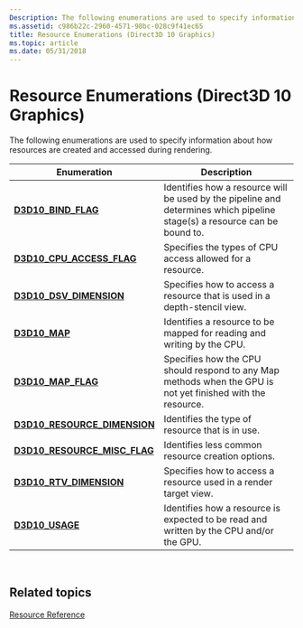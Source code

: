 ```yaml
---
Description: The following enumerations are used to specify information about how resources are created and accessed during rendering.
ms.assetid: c986b22c-2960-4571-98bc-028c9f41ec65
title: Resource Enumerations (Direct3D 10 Graphics)
ms.topic: article
ms.date: 05/31/2018
---
```


# Resource Enumerations (Direct3D 10 Graphics)

The following enumerations are used to specify information about how resources are created and accessed during rendering.



| Enumeration                                                     | Description                                                                                                               |
|-----------------------------------------------------------------|---------------------------------------------------------------------------------------------------------------------------|
| [**D3D10\_BIND\_FLAG**](/windows/desktop/api/D3D10/ne-d3d10-d3d10_bind_flag)                    | Identifies how a resource will be used by the pipeline and determines which pipeline stage(s) a resource can be bound to. |
| [**D3D10\_CPU\_ACCESS\_FLAG**](/windows/desktop/api/D3D10/ne-d3d10-d3d10_cpu_access_flag)       | Specifies the types of CPU access allowed for a resource.                                                                 |
| [**D3D10\_DSV\_DIMENSION**](/windows/desktop/api/D3D10/ne-d3d10-d3d10_dsv_dimension)            | Specifies how to access a resource that is used in a depth-stencil view.                                                  |
| [**D3D10\_MAP**](/windows/desktop/api/D3D10/ne-d3d10-d3d10_map)                                 | Identifies a resource to be mapped for reading and writing by the CPU.                                                    |
| [**D3D10\_MAP\_FLAG**](/windows/desktop/api/D3D10/ne-d3d10-d3d10_map_flag)                      | Specifies how the CPU should respond to any Map methods when the GPU is not yet finished with the resource.               |
| [**D3D10\_RESOURCE\_DIMENSION**](/windows/desktop/api/D3D10/ne-d3d10-d3d10_resource_dimension)  | Identifies the type of resource that is in use.                                                                           |
| [**D3D10\_RESOURCE\_MISC\_FLAG**](/windows/desktop/api/D3D10/ne-d3d10-d3d10_resource_misc_flag) | Identifies less common resource creation options.                                                                         |
| [**D3D10\_RTV\_DIMENSION**](/windows/desktop/api/D3D10/ne-d3d10-d3d10_rtv_dimension)            | Specifies how to access a resource used in a render target view.                                                          |
| [**D3D10\_USAGE**](/windows/desktop/api/D3D10/ne-d3d10-d3d10_usage)                             | Identifies how a resource is expected to be read and written by the CPU and/or the GPU.                                   |



 

## Related topics

<dl> <dt>

[Resource Reference](d3d10-graphics-reference-resource.md)
</dt> </dl>

 

 



